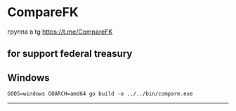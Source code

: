 # CompareFK

группа в tg
https://t.me/CompareFK

## for support federal treasury
## Windows
```
GOOS=windows GOARCH=amd64 go build -o ../../bin/compare.exe
```
---

